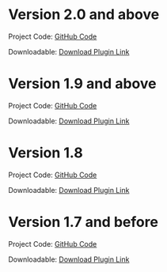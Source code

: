 Version 2.0 and above
=================================

Project Code: [GitHub Code](https://github.com/cardstream/magento-module/tree/Magento-2.0)

Downloadable: [Download Plugin Link](https://github.com/cardstream/magento-module/archive/Magento-2.0.zip)

Version 1.9 and above
=================================

Project Code: [GitHub Code](https://github.com/cardstream/magento-module/tree/Magento-1.9)

Downloadable: [Download Plugin Link](https://github.com/cardstream/magento-module/archive/Magento-1.9.zip)


Version 1.8
=================================

Project Code: [GitHub Code](https://github.com/cardstream/magento-module/tree/Magento-1.8)

Downloadable: [Download Plugin Link](https://github.com/cardstream/magento-module/archive/Magento-1.8.zip)


Version 1.7 and before
=================================

Project Code: [GitHub Code](https://github.com/cardstream/magento-module/tree/Magento-1.7)

Downloadable: [Download Plugin Link](https://github.com/cardstream/magento-module/archive/Magento-1.7.zip)
